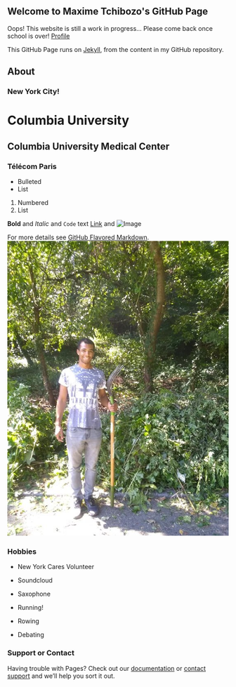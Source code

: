 ## Welcome to Maxime Tchibozo's GitHub Page

Oops! This website is still a work in progress... Please come back once school is over! [Profile](https://www.linkedin.com/in/maxime-tchibozo/)

This GitHub Page runs on [Jekyll](https://jekyllrb.com/), from the content in my GitHub repository.

## About

### New York City!


# Columbia University
## Columbia University Medical Center
### Télécom Paris

- Bulleted
- List

1. Numbered
2. List

**Bold** and _Italic_ and `Code` text
[Link](url) and ![Image]("Images/nycares.jpg")

For more details see [GitHub Flavored Markdown](https://guides.github.com/features/mastering-markdown/).
<img src="Images/nycares.jpg" alt="hi" class="inline"/>

### Hobbies

- New York Cares Volunteer

- Soundcloud

- Saxophone

- Running!

- Rowing

- Debating

### Support or Contact

Having trouble with Pages? Check out our [documentation](https://help.github.com/categories/github-pages-basics/) or [contact support](https://github.com/contact) and we’ll help you sort it out.
